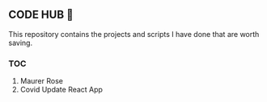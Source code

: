 ## CODE HUB :date:

This repository contains the projects and scripts I have done that are worth saving.

### TOC 
1. Maurer Rose
2. Covid Update React App
